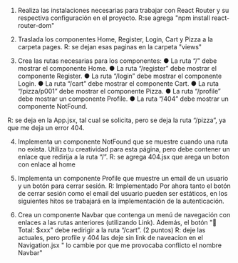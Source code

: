 1. Realiza las instalaciones necesarias para trabajar con React Router y su respectiva
configuración en el proyecto. 
<span style="color: #RRGGBB;">R:se agrega "npm install react-router-dom"</span>

2. Traslada los componentes Home, Register, Login, Cart y Pizza a la carpeta pages.
R: se dejan esas paginas en la carpeta "views"
3. Crea las rutas necesarias para los componentes: 
● La ruta “/” debe mostrar el componente Home.
● La ruta “/register” debe mostrar el componente Register.
● La ruta “/login” debe mostrar el componente Login.
● La ruta “/cart” debe mostrar el componente Cart.
● La ruta “/pizza/p001” debe mostrar el componente Pizza.
● La ruta “/profile” debe mostrar un componente Profile.
● La ruta “/404” debe mostrar un componente NotFound.

R: se deja en la App.jsx, tal cual se solicita, pero  se deja la ruta  “/pizza”, ya que me deja un error 404.

4. Implementa un componente NotFound que se muestre cuando una ruta no exista.
Utiliza tu creatividad para esta página, pero debe contener un enlace que redirija a la
ruta “/”.
R: se agrega 404.jsx que arega un boton con enlace al home

5. Implementa un componente Profile que muestre un email de un usuario y un botón
para cerrar sesión.
R: Implementado
Por ahora tanto el botón de cerrar sesión como el email del usuario pueden ser
estáticos, en los siguientes hitos se trabajará en la implementación de la
autenticación.
6. Crea un componente Navbar que contenga un menú de navegación con enlaces a las
rutas anteriores (utilizando Link). Además, el botón "🛒 Total: $xxx" debe redirigir a la
ruta “/cart”. (2 puntos)
R: deje las actuales, pero profile y 404 las deje sin link de naveacion en el Navigation.jsx " lo cambie por que me provocaba conflicto el nombre Navbar"
